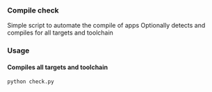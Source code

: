 ### Compile check

Simple script to automate the compile of apps
Optionally detects and compiles for all targets and toolchain

### Usage

#### Compiles all targets and toolchain

```
python check.py
```
